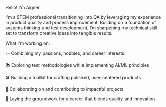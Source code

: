 Hello! I'm Aigner.

I'm a STEM professional transitioning into QA by leveraging my experience in product quality and process improvement. Building on a foundation of systems thinking and test development, I’m sharpening my technical skill set to transform creative ideas into tangible results. 

What I'm working on:

🪢 Combining my passions, hobbies, and career interests

📚 Exploring test methodologies while implementing AI/ML principles

🛠️ Building a toolkit for crafting polished, user-centered products

🤝 Collaborating on and contributing to impactful projects

🚀 Laying the groundwork for a career that blends quality and innovation
